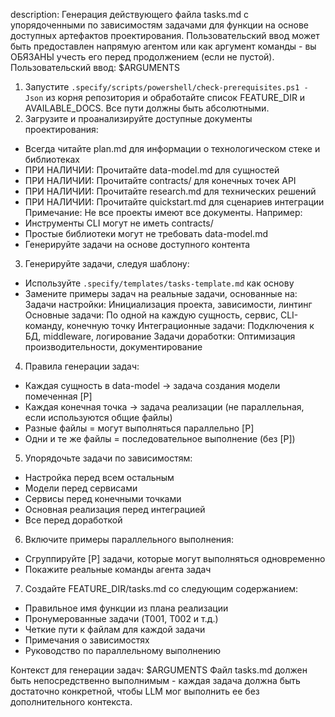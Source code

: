 description: Генерация действующего файла tasks.md с упорядоченными по зависимостям задачами для функции на основе доступных артефактов проектирования.
Пользовательский ввод может быть предоставлен напрямую агентом или как аргумент команды - вы ОБЯЗАНЫ учесть его перед продолжением (если не пустой).
Пользовательский ввод:
$ARGUMENTS
1. Запустите `.specify/scripts/powershell/check-prerequisites.ps1 -Json` из корня репозитория и обработайте список FEATURE_DIR и AVAILABLE_DOCS. Все пути должны быть абсолютными.
2. Загрузите и проанализируйте доступные документы проектирования:
-   Всегда читайте plan.md для информации о технологическом стеке и библиотеках
-   ПРИ НАЛИЧИИ: Прочитайте data-model.md для сущностей
-   ПРИ НАЛИЧИИ: Прочитайте contracts/ для конечных точек API
-   ПРИ НАЛИЧИИ: Прочитайте research.md для технических решений
-   ПРИ НАЛИЧИИ: Прочитайте quickstart.md для сценариев интеграции
Примечание: Не все проекты имеют все документы. Например:
-   Инструменты CLI могут не иметь contracts/
-   Простые библиотеки могут не требовать data-model.md
-   Генерируйте задачи на основе доступного контента
3. Генерируйте задачи, следуя шаблону:
-   Используйте `.specify/templates/tasks-template.md` как основу
-   Замените примеры задач на реальные задачи, основанные на:
Задачи настройки: Инициализация проекта, зависимости, линтинг
Основные задачи: По одной на каждую сущность, сервис, CLI-команду, конечную точку
Интеграционные задачи: Подключения к БД, middleware, логирование
Задачи доработки: Оптимизация производительности, документирование
4. Правила генерации задач:
-   Каждая сущность в data-model → задача создания модели помеченная [P]
-   Каждая конечная точка → задача реализации (не параллельная, если используются общие файлы)
-   Разные файлы = могут выполняться параллельно [P]
-   Одни и те же файлы = последовательное выполнение (без [P])
5. Упорядочьте задачи по зависимостям:
-   Настройка перед всем остальным
-   Модели перед сервисами
-   Сервисы перед конечными точками
-   Основная реализация перед интеграцией
-   Все перед доработкой
6. Включите примеры параллельного выполнения:
-   Сгруппируйте [P] задачи, которые могут выполняться одновременно
-   Покажите реальные команды агента задач
7. Создайте FEATURE_DIR/tasks.md со следующим содержанием:
-   Правильное имя функции из плана реализации
-   Пронумерованные задачи (T001, T002 и т.д.)
-   Четкие пути к файлам для каждой задачи
-   Примечания о зависимостях
-   Руководство по параллельному выполнению

Контекст для генерации задач: $ARGUMENTS
Файл tasks.md должен быть непосредственно выполнимым - каждая задача должна быть достаточно конкретной, чтобы LLM мог выполнить ее без дополнительного контекста.